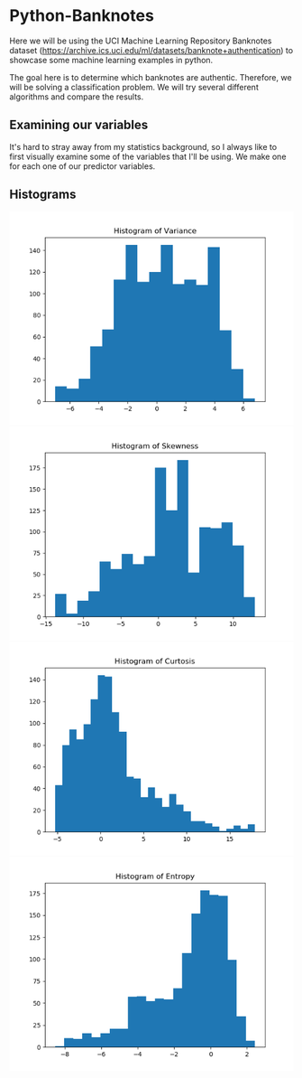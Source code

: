 # Python-Banknotes
Here we will be using the UCI Machine Learning Repository Banknotes dataset (https://archive.ics.uci.edu/ml/datasets/banknote+authentication) to showcase some machine learning examples in python.

The goal here is to determine which banknotes are authentic. Therefore, we will be solving a classification problem. We will try several different algorithms and compare the results.

## Examining our variables

It's hard to stray away from my statistics background, so I always like to first visually examine some of the variables that I'll be using. We make one for each one of our predictor variables.

## Histograms
![](plots/variance-histogram.png)
![](plots/skewness-histogram.png)
![](plots/curtosis-histogram.png)
![](plots/entropy-histogram.png)